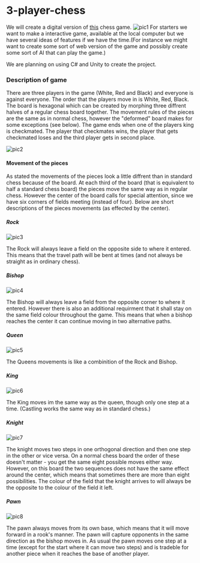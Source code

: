# 3-player-chess

We will create a digital version of [this](https://en.wikipedia.org/wiki/Three-man_chess) chess game.
![pic1](pics/Chess.png)
For starters we want to make a interactive game, available at the local computer but we have several ideas of features if we have the time.(For instance we might want to create some sort of web version of the game and possibly create some sort of AI that can play the game.)

We are planning on using C# and Unity to create the project.

### Description of game 

There are three players in the game (White, Red and Black) and everyone is against everyone. The order that the players move in is White, Red, Black. The board is hexagonal which can be created by morphing three diffrent halves of a regular chess board together. The movement rules of the pieces are the same as in normal chess, however the "deformed" board makes for some exceptions (see below). The game ends when one of the players king is checkmated. The player that checkmates wins, the player that gets checkmated loses and the third player gets in second place.   

![pic2](pics/Board.png)  

#### Movement of the pieces 

As stated the movements of the pieces look a little diffrent than in standard chess because of the board. At each third of the board (that is equivalent to half a standard chess board) the pieces move the same way as in regular chess. However the center of the board calls for special attention, since we have six corners of fields meeting (instead of four). Below are short descriptions of the pieces movements (as effected by the center).

##### Rock 

![pic3](pics/Rock.png)  

The Rock will always leave a field on the opposite side to where it entered. This means that the travel path will be bent at times (and not always be straight as in ordinary chess).

##### Bishop 

![pic4](pics/Bishop.png)  

The Bishop will always leave a field from the opposite corner to where it entered. However there is also an additional requirment that it shall stay on the same field colour throughout the game. This means that when a bishop reaches the center it can continue moving in two alternative paths. 

##### Queen 

![pic5](pics/Queen.png)  

The Queens movements is like a combinition of the Rock and Bishop. 

##### King 

![pic6](pics/King.png)  

The King moves im the same way as the queen, though only one step at a time. (Castling works the same way as in standard chess.)

##### Knight 

![pic7](pics/Knight.png)  

The knight moves two steps in one orthogonal direction and then one step in the other or vice versa. On a normal chess board the order of these doesn't matter - you get the same eight possible moves either way. However, on this board the two sequences does not have the same effect around the center, which means that sometimes there are more than eight possibilities. The colour of the field that the knight arrives to will always be the opposite to the colour of the field it left. 

##### Pawn 

![pic8](pics/Pawn.png)  

The pawn always moves from its own base, which means that it will move forward in a rook's manner. The pawn will capture opponents in the same direction as the bishop moves in. As usual the pawn moves one step at a time (except for the start where it can move two steps) and is tradeble for another piece when it reaches the base of another player. 
